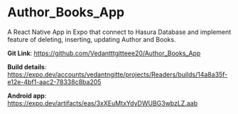 # Author_Books_App
A React Native App in Expo that connect to Hasura Database and implement feature of deleting, inserting, updating Author and Books. 

**Git Link**: https://github.com/Vedantttgitteee20/Author_Books_App

**Build details**: https://expo.dev/accounts/vedantngitte/projects/Readers/builds/14a8a35f-e12e-4bf1-aac2-78338c8ba205

**Android app**: https://expo.dev/artifacts/eas/3xXEuMtxYdyDWUBG3wbzLZ.aab

